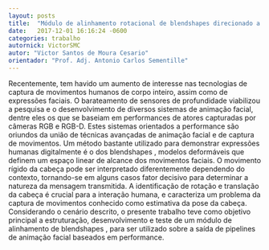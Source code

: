 ```yaml
---
layout: posts
title:  "Módulo de alinhamento rotacional de blendshapes direcionado a um pipeline de animação facial"
date:   2017-12-01 16:16:24 -0600
categories: trabalho
autornick: VictorSMC
autor: "Victor Santos de Moura Cesario"
orientador: "Prof. Adj. Antonio Carlos Sementille"
---
```

Recentemente, tem havido um aumento de interesse nas tecnologias de captura de movimentos humanos de corpo inteiro, assim como de expressões faciais. O barateamento de sensores de profundidade viabilizou a pesquisa e o desenvolvimento de diversos sistemas de animação facial, dentre eles os que se baseiam em performances de atores capturadas por câmeras RGB e RGB-D. Estes sistemas orientados a performance são oriundos da união de técnicas avançadas de animação facial e de captura de movimentos. Um método bastante utilizado para demonstrar expressões humanas digitalmente é o dos blendshapes , modelos deformáveis que definem um espaço linear de alcance dos movimentos faciais. O movimento rígido da cabeça pode ser interpretado diferentemente dependendo do contexto, tornando-se em alguns casos fator decisivo para determinar a natureza da mensagem transmitida. A identificação de rotação e translação da cabeça é crucial para a interação humana, e caracteriza um problema da captura de movimentos conhecido como estimativa da pose da cabeça. Considerando o cenário descrito, o presente trabalho teve como objetivo principal a estruturação, desenvolvimento e teste de um módulo de alinhamento de blendshapes , para ser utilizado sobre a saída de pipelines de animação facial baseados em performance.
